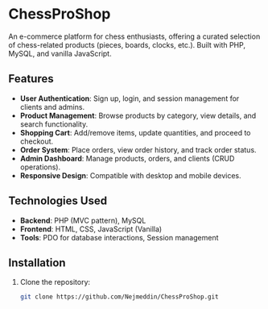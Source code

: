 # ChessProShop

An e-commerce platform for chess enthusiasts, offering a curated selection of chess-related products (pieces, boards, clocks, etc.). Built with PHP, MySQL, and vanilla JavaScript.

## Features

- **User Authentication**: Sign up, login, and session management for clients and admins.
- **Product Management**: Browse products by category, view details, and search functionality.
- **Shopping Cart**: Add/remove items, update quantities, and proceed to checkout.
- **Order System**: Place orders, view order history, and track order status.
- **Admin Dashboard**: Manage products, orders, and clients (CRUD operations).
- **Responsive Design**: Compatible with desktop and mobile devices.

## Technologies Used

- **Backend**: PHP (MVC pattern), MySQL
- **Frontend**: HTML, CSS, JavaScript (Vanilla)
- **Tools**: PDO for database interactions, Session management

## Installation

1. Clone the repository:
   ```bash
   git clone https://github.com/Nejmeddin/ChessProShop.git
